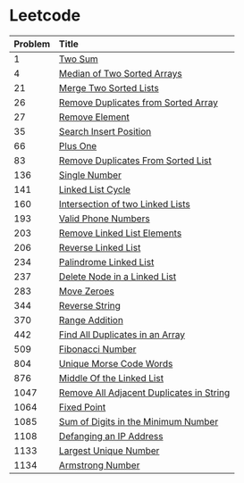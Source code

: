# Leetcode

| Problem | Title |
| :--- | :--- |
| 1 | [Two Sum](https://github.com/prakashpnvs/Leetcode/blob/master/src/easy/Two_Sum/Solution.java) |
| 4 | [Median of Two Sorted Arrays](https://github.com/prakashpnvs/Leetcode/blob/master/src/hard/Median_Of_Two_Sorted_Arrays/Solution.java) |
| 21 | [Merge Two Sorted Lists](https://github.com/prakashpnvs/Leetcode/blob/master/src/easy/Merge_Two_Sorted_Lists/Solution.java) |
| 26 | [Remove Duplicates from Sorted Array](https://github.com/prakashpnvs/Leetcode/blob/master/src/easy/Remove_Duplicates_from_Sorted_Array/Solution.java) |
| 27 | [Remove Element](https://github.com/prakashpnvs/Leetcode/blob/master/src/easy/Remove_Element/Solution.java) |
| 35 | [Search Insert Position](https://github.com/prakashpnvs/Leetcode/blob/master/src/easy/Search_Insert_Position/Solution.java) |
| 66 | [Plus One](https://github.com/prakashpnvs/Leetcode/blob/master/src/easy/Plus_One/Solution.java) |
| 83 | [Remove Duplicates From Sorted List](https://github.com/prakashpnvs/Leetcode/blob/master/src/easy/Remove_Duplicates_From_Sorted_List/Solution.java)|
| 136 | [Single Number](https://github.com/prakashpnvs/Leetcode/blob/master/src/easy/Single_Number/Solution.java) |
| 141 | [Linked List Cycle](https://github.com/prakashpnvs/Leetcode/blob/e330b3c6107cd2188479f514513ecce92165fcc6/src/easy/Linked_List_Cycle/Solution.java)|
| 160 | [Intersection of two Linked Lists](https://github.com/prakashpnvs/Leetcode/blob/master/src/easy/Intersection_Of_Two_Linked_Lists/Solution.java) |
| 193 | [Valid Phone Numbers](https://github.com/prakashpnvs/Leetcode/blob/master/src/Shell/ValidPhoneNumbers.sh) |
| 203 | [Remove Linked List Elements](https://github.com/prakashpnvs/Leetcode/blob/master/src/easy/Remove_Linked_List_Elements/Solution.java)|
| 206 | [Reverse Linked List](https://github.com/prakashpnvs/Leetcode/blob/master/src/easy/Reverse_Linked_List/Solution.java)|
| 234 | [Palindrome Linked List](https://github.com/prakashpnvs/Leetcode/blob/master/src/easy/Palindrome_Linked_List/Solution.java)|
| 237 | [Delete Node in a Linked List](https://github.com/prakashpnvs/Leetcode/blob/master/src/easy/Delete_Node_in_a_Linked_List/Solution.java)|
| 283 | [Move Zeroes](https://github.com/prakashpnvs/Leetcode/blob/master/src/easy/Move_Zeroes/Solution.java)|
| 344 | [Reverse String](https://github.com/prakashpnvs/Leetcode/blob/master/src/easy/Reverse_String/Solution.java) |
| 370 | [Range Addition](https://github.com/prakashpnvs/Leetcode/blob/master/src/medium/Range_Addition/Solution.java) |
| 442 | [Find All Duplicates in an Array](https://github.com/prakashpnvs/Leetcode/blob/master/src/medium/Find_All_Duplicates_In_An_Array/Solution.java) |
| 509 | [Fibonacci Number](https://github.com/prakashpnvs/Leetcode/blob/master/src/easy/Fibonacci_Number/Solution.java) |
| 804 | [Unique Morse Code Words](https://github.com/prakashpnvs/Leetcode/blob/master/src/easy/Unique_Morse_Code_Words/Solution.java) |
| 876 | [Middle Of the Linked List](https://github.com/prakashpnvs/Leetcode/blob/master/src/easy/Middle_of_the_Linked_List/Solution.java)|
| 1047 | [Remove All Adjacent Duplicates in String](https://github.com/prakashpnvs/Leetcode/blob/master/src/easy/Remove_All_Adjacent_Duplicates_In_String/Solution.java) |
| 1064 | [Fixed Point](https://github.com/prakashpnvs/Leetcode/blob/master/src/easy/Fixed_Point/Solution.java) |
| 1085 | [Sum of Digits in the Minimum Number](https://github.com/prakashpnvs/Leetcode/blob/master/src/easy/Sum_Of_Digits_In_The_Minimum_Number/Solution.java) |
| 1108 | [Defanging an IP Address](https://github.com/prakashpnvs/Leetcode/blob/master/src/easy/Defanging_An_IP_Address/Solution.java) |
| 1133 | [Largest Unique Number](https://github.com/prakashpnvs/Leetcode/blob/master/src/easy/Largest_Unique_Number/Solution.java) |
| 1134 | [Armstrong Number](https://github.com/prakashpnvs/Leetcode/blob/master/src/easy/Armstrong_Number/Solution.java) |
